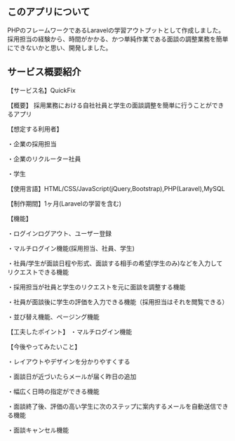 ## このアプリについて

PHPのフレームワークであるLaravelの学習アウトプットとして作成しました。
採用担当の経験から、時間がかかる、かつ単純作業である面談の調整業務を簡単にできないかと思い、開発しました。

## サービス概要紹介

【サービス名】QuickFix

【概要】
採用業務における自社社員と学生の面談調整を簡単に行うことができるアプリ

【想定する利用者】

・企業の採用担当

・企業のリクルーター社員

・学生

【使用言語】HTML/CSS/JavaScript(jQuery,Bootstrap),PHP(Laravel),MySQL

【制作期間】1ヶ月(Laravelの学習を含む)

【機能】

・ログインログアウト、ユーザー登録

・マルチログイン機能(採用担当、社員、学生)

・社員/学生が面談日程や形式、面談する相手の希望(学生のみ)などを入力してリクエストできる機能

・採用担当が社員と学生のリクエストを元に面談を調整する機能

・社員が面談後に学生の評価を入力できる機能（採用担当はそれを閲覧できる）

・並び替え機能、ページング機能

【工夫したポイント】
・マルチログイン機能

【今後やってみたいこと】

・レイアウトやデザインを分かりやすくする

・面談日が近づいたらメールが届く昨日の追加

・幅広く日時の指定ができる機能

・面談終了後、評価の高い学生に次のステップに案内するメールを自動送信できる機能

・面談キャンセル機能
